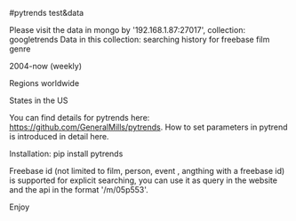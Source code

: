 #pytrends test&data

Please visit the data in mongo by '192.168.1.87:27017', collection: googletrends
Data in this collection: searching history for freebase film genre

2004-now (weekly)

Regions worldwide

States in the US

You can find details for pytrends here: https://github.com/GeneralMills/pytrends. How to set parameters in pytrend is introduced in detail here. 

Installation: pip install pytrends

Freebase id (not limited to film, person, event , angthing with a freebase id) is supported for explicit searching, you can use it as query in the website and the api in the format '/m/05p553'.

Enjoy

